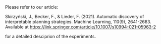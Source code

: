Please refer to our article:

Skirzyński, J., Becker, F., & Lieder, F. (2021). Automatic discovery of interpretable planning strategies. Machine Learning, 110(9), 2641-2683. Available at https://link.springer.com/article/10.1007/s10994-021-05963-2

for a detailed desciprion of the experiments.
